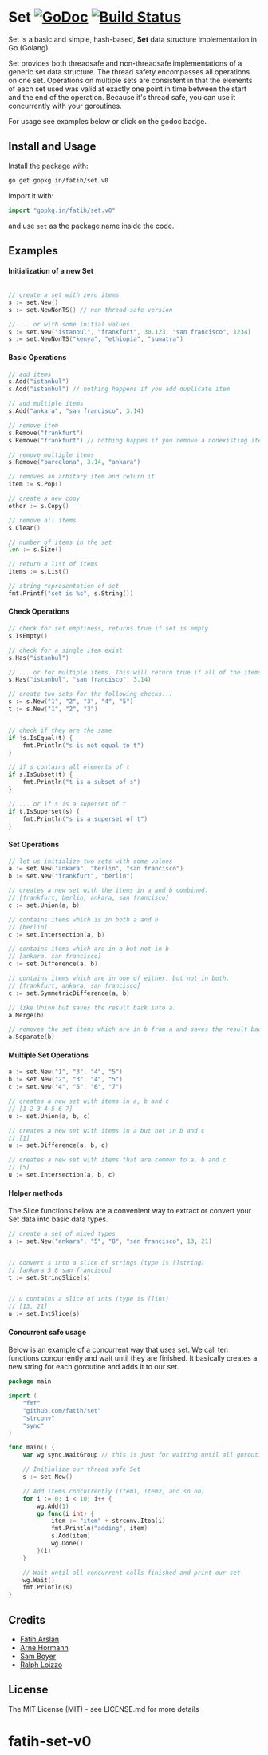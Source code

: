 # Set [![GoDoc](http://img.shields.io/badge/go-documentation-blue.svg?style=flat-square)](https://godoc.org/gopkg.in/fatih/set.v0) [![Build Status](http://img.shields.io/travis/fatih/set.svg?style=flat-square)](https://travis-ci.org/fatih/set)

Set is a basic and simple, hash-based, **Set** data structure implementation
in Go (Golang).

Set provides both threadsafe and non-threadsafe implementations of a generic
set data structure. The thread safety encompasses all operations on one set.
Operations on multiple sets are consistent in that the elements of each set
used was valid at exactly one point in time between the start and the end of
the operation. Because it's thread safe, you can use it concurrently with your
goroutines.

For usage see examples below or click on the godoc badge.

## Install and Usage

Install the package with:

```bash
go get gopkg.in/fatih/set.v0
```

Import it with:

```go
import "gopkg.in/fatih/set.v0"
```

and use `set` as the package name inside the code.

## Examples

#### Initialization of a new Set

```go

// create a set with zero items
s := set.New()
s := set.NewNonTS() // non thread-safe version

// ... or with some initial values
s := set.New("istanbul", "frankfurt", 30.123, "san francisco", 1234)
s := set.NewNonTS("kenya", "ethiopia", "sumatra")

```

#### Basic Operations

```go
// add items
s.Add("istanbul")
s.Add("istanbul") // nothing happens if you add duplicate item

// add multiple items
s.Add("ankara", "san francisco", 3.14)

// remove item
s.Remove("frankfurt")
s.Remove("frankfurt") // nothing happes if you remove a nonexisting item

// remove multiple items
s.Remove("barcelona", 3.14, "ankara")

// removes an arbitary item and return it
item := s.Pop()

// create a new copy
other := s.Copy()

// remove all items
s.Clear()

// number of items in the set
len := s.Size()

// return a list of items
items := s.List()

// string representation of set
fmt.Printf("set is %s", s.String())

```

#### Check Operations

```go
// check for set emptiness, returns true if set is empty
s.IsEmpty()

// check for a single item exist
s.Has("istanbul")

// ... or for multiple items. This will return true if all of the items exist.
s.Has("istanbul", "san francisco", 3.14)

// create two sets for the following checks...
s := s.New("1", "2", "3", "4", "5")
t := s.New("1", "2", "3")


// check if they are the same
if !s.IsEqual(t) {
    fmt.Println("s is not equal to t")
}

// if s contains all elements of t
if s.IsSubset(t) {
	fmt.Println("t is a subset of s")
}

// ... or if s is a superset of t
if t.IsSuperset(s) {
	fmt.Println("s is a superset of t")
}


```

#### Set Operations


```go
// let us initialize two sets with some values
a := set.New("ankara", "berlin", "san francisco")
b := set.New("frankfurt", "berlin")

// creates a new set with the items in a and b combined.
// [frankfurt, berlin, ankara, san francisco]
c := set.Union(a, b)

// contains items which is in both a and b
// [berlin]
c := set.Intersection(a, b)

// contains items which are in a but not in b
// [ankara, san francisco]
c := set.Difference(a, b)

// contains items which are in one of either, but not in both.
// [frankfurt, ankara, san francisco]
c := set.SymmetricDifference(a, b)

```

```go
// like Union but saves the result back into a.
a.Merge(b)

// removes the set items which are in b from a and saves the result back into a.
a.Separate(b)

```

#### Multiple Set Operations

```go
a := set.New("1", "3", "4", "5")
b := set.New("2", "3", "4", "5")
c := set.New("4", "5", "6", "7")

// creates a new set with items in a, b and c
// [1 2 3 4 5 6 7]
u := set.Union(a, b, c)

// creates a new set with items in a but not in b and c
// [1]
u := set.Difference(a, b, c)

// creates a new set with items that are common to a, b and c
// [5]
u := set.Intersection(a, b, c)
```

#### Helper methods

The Slice functions below are a convenient way to extract or convert your Set data
into basic data types.


```go
// create a set of mixed types
s := set.New("ankara", "5", "8", "san francisco", 13, 21)


// convert s into a slice of strings (type is []string)
// [ankara 5 8 san francisco]
t := set.StringSlice(s)


// u contains a slice of ints (type is []int)
// [13, 21]
u := set.IntSlice(s)

```

#### Concurrent safe usage

Below is an example of a concurrent way that uses set. We call ten functions
concurrently and wait until they are finished. It basically creates a new
string for each goroutine and adds it to our set.

```go
package main

import (
	"fmt"
	"github.com/fatih/set"
	"strconv"
	"sync"
)

func main() {
	var wg sync.WaitGroup // this is just for waiting until all goroutines finish

	// Initialize our thread safe Set
	s := set.New()

	// Add items concurrently (item1, item2, and so on)
	for i := 0; i < 10; i++ {
		wg.Add(1)
		go func(i int) {
			item := "item" + strconv.Itoa(i)
			fmt.Println("adding", item)
			s.Add(item)
			wg.Done()
		}(i)
	}

	// Wait until all concurrent calls finished and print our set
	wg.Wait()
	fmt.Println(s)
}
```

## Credits

 * [Fatih Arslan](https://github.com/fatih)
 * [Arne Hormann](https://github.com/arnehormann)
 * [Sam Boyer](https://github.com/sdboyer)
 * [Ralph Loizzo](https://github.com/friartech)

## License

The MIT License (MIT) - see LICENSE.md for more details

# fatih-set-v0
